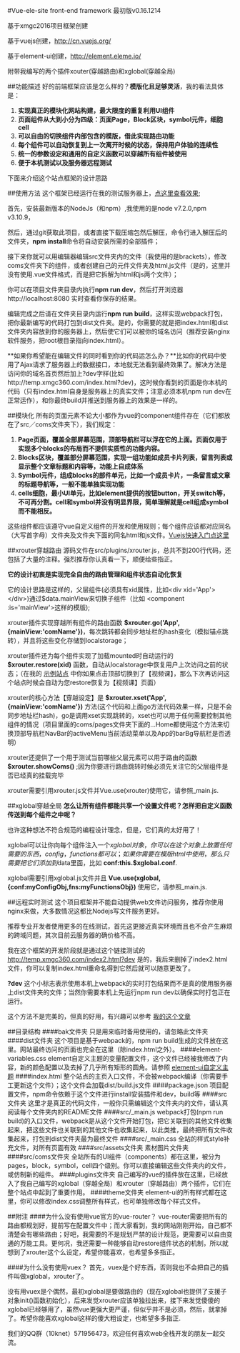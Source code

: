 #Vue-ele-site front-end framework
最初版v0.16.1214 

基于xmgc2016项目框架创建 

基于vuejs创建，http://cn.vuejs.org/ 

基于element-ui创建，http://element.eleme.io/ 

附带我编写的两个插件xouter(穿越路由)和xglobal(穿越全局)

##功能描述
好的前端框架应该是怎么样的？**模版化且足够灵活**，我的看法具体是： 

1. **实现真正的模块化网站构建，最大限度的重复利用UI组件**
1. **页面组件从大到小分为四级：页面Page，Block区块，symbol元件，细胞cell**
1. **可以自由的切换组件内部包含的模版，借此实现路由功能**
1. **每个组件可以自动恢复到上一次离开时候的状态，保持用户体验的连续性**
1. **统一的参数设定和通用的自定义函数可以穿越所有组件被使用**
1. **便于本机测试以及服务器远程测试**

下面来介绍这个站点框架的设计思路


##使用方法
这个框架已经运行在我的测试服务器上，[点这里查看效果](http://temp.xmgc360.com/); 

首先，安装最新版本的NodeJs（和npm）,我使用的是node v7.2.0,npm v3.10.9，

然后，通过git获取此项目，或者直接下载压缩包然后解压，命令行进入解压后的文件夹，**npm install**命令将自动安装所需的全部插件；

接下来你就可以用编辑器编辑src文件夹内的文件（我使用的是brackets），修改coms文件夹下的组件，或者创建自己的元件文件夹及html,js文件（是的，这里并没有使用.vue文件格式，而是把它拆解为html和js两个文件）；

你可以在项目文件夹目录内执行**npm run dev**，然后打开浏览器http://localhost:8080 实时查看你保存的结果。

编辑完成之后请在文件夹目录内运行**npm run build**，这样实现webpack打包，把你最新编写的代码打包到dist文件夹。是的，你需要的就是把index.html和dist文件夹内容放到你的服务器上，然后使它们可以被你的域名访问（推荐安装nginx软件服务，把root根目录指向index.html）。

**如果你希望能在编辑文件的同时看到你的代码运怎么办？**比如你的代码中使用了Ajax请求了服务器上的数据接口，本地就无法看到最终效果了。解决方法是访问你的域名首页然后加上?dev字样(比如http://temp.xmgc360.com/index.html?dev)，这时候你看到的页面是你本机的代码（只有index.html自身是服务器上的真实文件；注意必须本机npm run dev在正常运作），和你最终build并推送到服务器上的效果是一样的。


##模块化
所有的页面元素不论大小都作为vue的component组件存在（它们都放在了src／coms文件夹下），我们规定： 

1. **Page页面，覆盖全部屏幕范围，顶部导航栏可以浮在它的上面。页面仅用于实现多个blocks的布局而不提供实质性的功能内容。**
1. **Blocks区块，覆盖部分屏幕范围，实现一组功能如成员卡片列表，留言列表或显示整个文章标题和内容等，功能上自成体系**
1. **Symbol元件，组成blocks的部件单元，比如一个成员卡片，一条留言或文章的标题导航等，一般不能单独实现功能**
1. **cells细胞，最小UI单元，比如element提供的按钮button，开关switch等，不可再分割。cell和symbol并没有明显界限，简单理解就是cell组成symbol而不能相反。** 

这些组件都应该遵守vue自定义组件的开发和使用规则；每个组件应该都对应同名（大写首字母）文件夹及文件夹下面的同名html和js文件。[Vuejs快速入门点这里](http://cn.vuejs.org/v2/guide/index.html#Vue-js-是什么)

##xrouter穿越路由
源码文件在src/plugins/xrouter.js，总共不到200行代码，还包括了大量的注释。强烈推荐你认真看一下，顺便给些指正。 

**它的设计初衷是实现完全自由的路由管理和组件状态自动化恢复** 

它的设计思路是这样的，父层组件(必须具有xid属性，比如&lt;div xid='App'&gt;&lt;/div&gt;)通过$data.mainView来切换子组件（比如 &lt;component :is='mainView'&gt;这样的模版);  

xrouter插件实现穿越所有组件的路由函数 **$xrouter.go('App',{mainView:'comName'})**，每次跳转都会同步地址栏的hash变化（模拟锚点跳转），并且将这些变化存储到localstorage； 

xrouter插件还为每个组件实现了加载mounted时自动运行的 **$xrouter.restore(xid)** 函数，自动从localstorage中恢复用户上次访问之前的状态；（在我的  [示例站点](http://temp.xmgc360.com/) 中你如果点击顶部切换到了【视频课】，那么下次再访问这个站点时候会自动为您restore恢复为【视频课】页面）

xrouter的核心方法【穿越设定】是 **$xrouter.xset('App',{mainView:'comName'})** 方法(这个代码和上面go方法代码效果一样，只是不会同步地址栏hash)，go是调用xset实现跳转的，xset也可以用于任何需要控制其他组件的情况（项目里面的coms/pages文件夹下面的...Home都使用这个方法来切换顶部导航栏NavBar的activeMenu当前活动菜单以及App的barBg导航栏是否透明）

xrouter还提供了一个用于测试当前哪些父层元素可以用于路由的函数 **$xrouter.showComs()** ;因为你要进行路由跳转时候必须先关注它的父层组件是否已经真的挂载完毕

xrouter需要引用xrouter.js文件并Vue.use(xrouter)使用它，请参照_main.js.

##xglobal穿越全局
**怎么让所有组件都能共享一个设置文件呢？怎样把自定义函数传送到每个组件之中呢？**

也许这种想法不符合规范的编程设计理念，但是，它们真的太好用了！ 

xglobal可以让你向每个组件注入一个$xglobal 对象，你可以在这个对象上放置任何需要的东西，config，functions都可以；如果你需要在模版html中使用，那么只需要把它们添加到$data里面，比如 **conf:this.$xglobal.conf**.

xglobal需要引用xglobal.js文件并且 **Vue.use(xglobal,{conf:myConfigObj,fns:myFunctionsObj})** 使用它，请参照_main.js.

##远程实时测试
这个项目框架并不能自动提供web文件访问服务，推荐你使用nginx来做，大多数情况这都比Nodejs写文件服务更好。 

推荐专业开发者使用更多的在线测试，首先这更接近真实环境而且也不会产生麻烦的跨域问题，其次目前云服务器的确价格不高。 

我在这个框架的开发阶段就是通过这个链接测试的 http://temp.xmgc360.com/index2.html?dev 是的，我后来删掉了index2.html文件，你可以复制index.html重命名得到它然后就可以随意更改了。

**?dev** 这个小标志表示使用本机上webpack的实时打包结果而不是真的使用服务器上dist文件夹的文件；当然你需要本机上先运行npm run dev以确保实时打包正在运行。

这个方法不是完美的，但真的好用，有兴趣可以参考 [我的这个文章](https://mp.weixin.qq.com/s/5xnxoMsQ24cTgX8XObUSHg)






##目录结构
####bak文件夹
只是用来临时备用使用的，请忽略此文件夹
####dist文件夹
这个项目是基于webpack的，npm run build生成的文件放在这里。网站最终访问的页面也完全在这里（除index.html之外）。
####element-variables.css
element自定义主题的变量配置文件，这个文件已经被我修改了内容，新的颜色配置以及去掉了几乎所有矩形的圆角。请参照 [element-ui自定义主题](http://element.eleme.io/#/zh-CN/component/custom-theme)
####index.html
整个站点的主页入口文件，不会被webpack编译（你需要手工更新这个文件）；这个文件会加载dist/build.js文件 
####package.json
项目配置文件，npm命令依赖于这个文件进行install安装插件和dev，build等
 ####src文件夹
 这里才是真正的代码文件，一般你只需编辑这个文件夹内的文件，请认真阅读每个文件夹内的README文件
 ####src/_main.js
webpack打包(npm run build)的入口文件，webpack是从这个文件开始打包，把它关联到的其他文件收集起来，把这些文件也关联到的其他文件也收集起来，以此类推，最终把所有文件收集起来，打包到dist文件夹最为最终文件
####src/_main.css
全站的样式style补充文件，对所有页面有效
####src/assets文件夹
素材图片文件夹
####src/coms文件夹
全站所有的UI组件（components）都在这里，被分为pages，block，symbol，cell四个级别。你可以直接编辑这些文件夹内的文件，或仿制新的组件。
####plugins文件夹
自己编写的vue的插件放在这里，已经放入了我自己编写的xglobal（穿越全局）和xrouter（穿越路由）两个插件，它们在整个站点中起到了重要作用。
####theme文件夹
element-ui的所有样式都在这里，你可以修改index.css调整所有样式，也可单独修改每个样式文件。


##附注
####为什么没有使用vue官方的vue-router？
vue-router需要把所有的路由都规划好，提前写在配置文件中；而大家看到，我的网站刚刚开始，自己都不清楚会有哪些路由；好吧，我需要的不是规划严禁的设计规范，更需要可以自由变通的万能工具。更何况，我还需要一种能够自动restore组件状态的机制，所以就想到了xrouter这个么设定，希望你能喜欢，也希望多多指正。

####为什么没有使用vuex？
首先，vuex是个好东西，否则我也不会把自己的插件叫做xglobal，xrouter了。 

没有用vuex是个偶然，最初xglobal是要做路由的（现在xglobal也提供了支援子对象init()函数初始化），后来发觉xrouter应该单独拉出来，接下来发觉傻傻的xglobal已经够用了，虽然vue更强大更严谨，但似乎并不是必须，然后，就拿掉了。希望你能喜欢xglobal这样的傻大粗设定，也希望多多指正.


我们的QQ群（10knet）571956473，欢迎任何喜欢web全栈开发的朋友一起交流。



 
 
